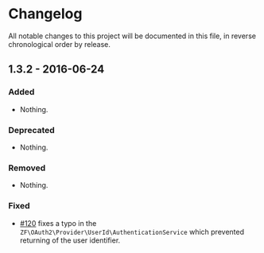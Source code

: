 # Changelog

All notable changes to this project will be documented in this file, in reverse chronological order by release.

## 1.3.2 - 2016-06-24

### Added

- Nothing.

### Deprecated

- Nothing.

### Removed

- Nothing.

### Fixed

- [#120](https://github.com/zfcampus/zf-oauth2/pull/120) fixes a typo in the
  `ZF\OAuth2\Provider\UserId\AuthenticationService` which prevented returning of
  the user identifier.

